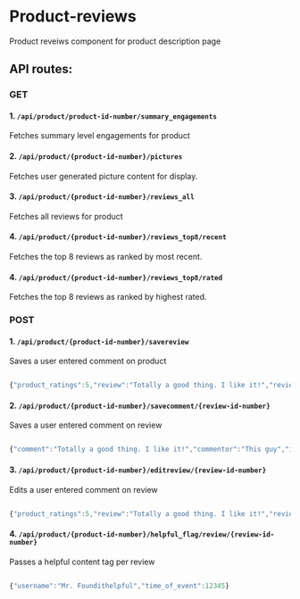 
# Product-reviews

Product reveiws component for product description page

## API routes:

### GET
#### 1. `/api/product/product-id-number/summary_engagements`

Fetches summary level engagements for product
   
#### 2. `/api/product/{product-id-number}/pictures`
  
Fetches user generated picture content for display. 

#### 3. `/api/product/{product-id-number}/reviews_all`
  
Fetches all reviews for product

#### 4. `/api/product/{product-id-number}/reviews_top8/recent`

Fetches the top 8 reviews as ranked by most recent.


#### 4. `/api/product/{product-id-number}/reviews_top8/rated`

Fetches the top 8 reviews as ranked by highest rated.
  
  
  
### POST
#### 1. `/api/product/{product-id-number}/savereview`

Saves a user entered comment on product

```javascript

{"product_ratings":5,"review":"Totally a good thing. I like it!","review_title":"This thing is the best!","reviewer":"This guy","image":"https://s3.amazonaws.com/marianas-amazon/cat5.jpg", "time_of_review": 1543650500}

```

#### 2. `/api/product/{product-id-number}/savecomment/{review-id-number}`
  
Saves a user entered comment on review

```javascript

{"comment":"Totally a good thing. I like it!","commentor":"This guy","image":"https://s3.amazonaws.com/marianas-amazon/cat5.jpg", "time_of_comment": 1543650500}

```

#### 3. `/api/product/{product-id-number}/editreview/{review-id-number}`
  
Edits a user entered comment on review

```javascript

{"product_ratings":5,"review":"Totally a good thing. I like it!","review_title":"This thing is the best!","reviewer":"This guy","image":"https://s3.amazonaws.com/marianas-amazon/cat5.jpg", "time_of_review": 1543650500}

```

#### 4. `/api/product/{product-id-number}/helpful_flag/review/{review-id-number}`

Passes a helpful content tag per review

```javascript

{"username":"Mr. Foundithelpful","time_of_event":12345}

```


